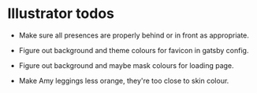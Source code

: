 # Illustrator todos
* Make sure all presences are properly behind or in front as appropriate.

* Figure out background and theme colours for favicon in gatsby config.

* Figure out background and maybe mask colours for loading page.
* Make Amy leggings less orange, they're too close to skin colour.